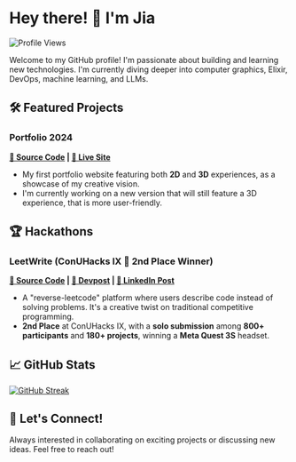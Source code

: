 # Hey there! 👋 I'm Jia

![Profile
Views](https://komarev.com/ghpvc/?username=Jxl-s&color=green&style=for-the-badge)

Welcome to my GitHub profile! I'm passionate about building and learning
new technologies. I'm currently diving deeper into computer graphics, Elixir,
DevOps, machine learning, and LLMs.

## 🛠️ Featured Projects

### Portfolio 2024

**[📁 Source Code](https://github.com/Jxl-s/portfolio-2024) | [🔗 Live
Site](https://www.jiaxuan.li)**

- My first portfolio website featuring both **2D** and **3D** experiences, as a
showcase of my creative vision.
- I'm currently working on a new version that will still feature a 3D experience, that is more user-friendly.

## 🏆 Hackathons

### LeetWrite (ConUHacks IX 🥈 2nd Place Winner)

**[📁 Source Code](https://github.com/Jxl-s/ConUHacksIX) | [🔗 Devpost](https://devpost.com/software/leetwrite) | [👥 LinkedIn Post](https://www.linkedin.com/feed/update/urn:li:activity:7294755566944419841)**

- A "reverse-leetcode" platform where users describe code instead of solving
problems. It's a creative twist on traditional competitive programming.
- **2nd Place** at ConUHacks IX, with a **solo submission** among **800+
participants** and **180+ projects**, winning a **Meta Quest 3S** headset.

## 📈 GitHub Stats

[![GitHub
Streak](https://streak-stats.demolab.com/?user=Jxl-s&theme=tokyonight)](https://git.io/streak-stats)

## 💫 Let's Connect!

Always interested in collaborating on exciting projects or discussing new
ideas. Feel free to reach out!

